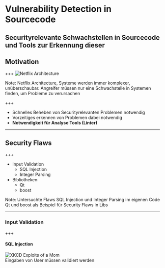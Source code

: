 # Vulnerability Detection in Sourcecode
**Securityrelevante Schwachstellen in Sourcecode und Tools zur Erkennung dieser**
---
## Motivation
+++
![Netflix Architecture](https://image.slidesharecdn.com/archtutorialgluecon-pptx-120524120713-phpapp02/95/netflix-architecture-tutorial-at-gluecon-23-728.jpg?cb=1394002823)  

Note:
Netflix Architecture, Systeme werden immer komplexer, unüberschaubar.
Angreifer müssen nur eine Schwachstelle in Systemen finden, um Probleme zu verursachen

+++
* Schnelles Beheben von Securityrelevanten Problemen notwendig
* Vorzeitiges erkennen von Problemen dabei notwendig
* **Notwendigkeit für Analyse Tools (Linter)**
---
## Security Flaws
+++
* Input Validation
    * SQL Injection
    * Integer Parsing
* Bibliotheken
    * Qt
    * boost

Note:
Untersuchte Flaws SQL Injection und Integer Parsing im eigenen Code
Qt und boost als Beispiel für Security Flaws in Libs

---
### Input Validation
+++
#### SQL Injection
![XKCD Exploits of a Mom](https://imgs.xkcd.com/comics/exploits_of_a_mom.png)  
Eingaben von User müssen validiert werden
